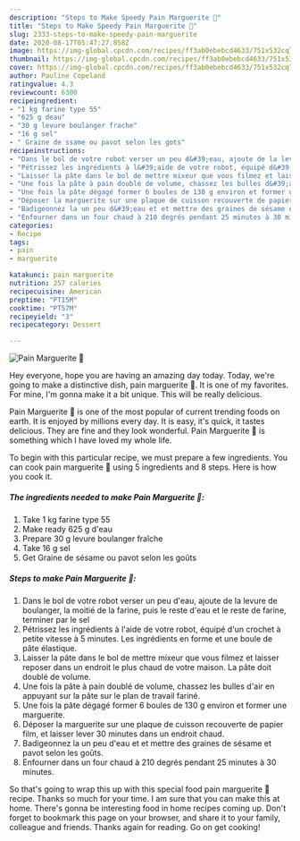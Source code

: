```yaml
---
description: "Steps to Make Speedy Pain Marguerite 🌼"
title: "Steps to Make Speedy Pain Marguerite 🌼"
slug: 2333-steps-to-make-speedy-pain-marguerite
date: 2020-08-17T05:47:27.858Z
image: https://img-global.cpcdn.com/recipes/ff3ab0ebebcd4633/751x532cq70/pain-marguerite-🌼-photo-principale-de-la-recette.jpg
thumbnail: https://img-global.cpcdn.com/recipes/ff3ab0ebebcd4633/751x532cq70/pain-marguerite-🌼-photo-principale-de-la-recette.jpg
cover: https://img-global.cpcdn.com/recipes/ff3ab0ebebcd4633/751x532cq70/pain-marguerite-🌼-photo-principale-de-la-recette.jpg
author: Pauline Copeland
ratingvalue: 4.3
reviewcount: 6300
recipeingredient:
- "1 kg farine type 55"
- "625 g deau"
- "30 g levure boulanger frache"
- "16 g sel"
- " Graine de ssame ou pavot selon les gots"
recipeinstructions:
- "Dans le bol de votre robot verser un peu d&#39;eau, ajoute de la levure de boulanger, la moitié de la farine, puis le reste d&#39;eau et le reste de farine, terminer par le sel"
- "Pétrissez les ingrédients à l&#39;aide de votre robot, équipé d&#39;un crochet à petite vitesse à 5 minutes. Les ingrédients en forme et une boule de pâte élastique."
- "Laisser la pâte dans le bol de mettre mixeur que vous filmez et laisser reposer dans un endroit le plus chaud de votre maison. La pâte doit doublé de volume."
- "Une fois la pâte à pain doublé de volume, chassez les bulles d&#39;air en appuyant sur la pâte sur le plan de travail fariné."
- "Une fois la pâte dégagé former 6 boules de 130 g environ et former une marguerite."
- "Déposer la marguerite sur une plaque de cuisson recouverte de papier film, et laisser lever 30 minutes dans un endroit chaud."
- "Badigeonnez la un peu d&#39;eau et et mettre des graines de sésame et pavot selon les goûts."
- "Enfourner dans un four chaud à 210 degrés pendant 25 minutes à 30 minutes."
categories:
- Recipe
tags:
- pain
- marguerite

katakunci: pain marguerite 
nutrition: 257 calories
recipecuisine: American
preptime: "PT15M"
cooktime: "PT57M"
recipeyield: "3"
recipecategory: Dessert

---
```



![Pain Marguerite 🌼](https://img-global.cpcdn.com/recipes/ff3ab0ebebcd4633/751x532cq70/pain-marguerite-🌼-photo-principale-de-la-recette.jpg)

Hey everyone, hope you are having an amazing day today. Today, we're going to make a distinctive dish, pain marguerite 🌼. It is one of my favorites. For mine, I'm gonna make it a bit unique. This will be really delicious.



Pain Marguerite 🌼 is one of the most popular of current trending foods on earth. It is enjoyed by millions every day. It is easy, it's quick, it tastes delicious. They are fine and they look wonderful. Pain Marguerite 🌼 is something which I have loved my whole life.


To begin with this particular recipe, we must prepare a few ingredients. You can cook pain marguerite 🌼 using 5 ingredients and 8 steps. Here is how you cook it.

<!--inarticleads1-->

##### The ingredients needed to make Pain Marguerite 🌼:

1. Take 1 kg farine type 55
1. Make ready 625 g d&#39;eau
1. Prepare 30 g levure boulanger fraîche
1. Take 16 g sel
1. Get  Graine de sésame ou pavot selon les goûts




<!--inarticleads2-->

##### Steps to make Pain Marguerite 🌼:

1. Dans le bol de votre robot verser un peu d&#39;eau, ajoute de la levure de boulanger, la moitié de la farine, puis le reste d&#39;eau et le reste de farine, terminer par le sel
1. Pétrissez les ingrédients à l&#39;aide de votre robot, équipé d&#39;un crochet à petite vitesse à 5 minutes. Les ingrédients en forme et une boule de pâte élastique.
1. Laisser la pâte dans le bol de mettre mixeur que vous filmez et laisser reposer dans un endroit le plus chaud de votre maison. La pâte doit doublé de volume.
1. Une fois la pâte à pain doublé de volume, chassez les bulles d&#39;air en appuyant sur la pâte sur le plan de travail fariné.
1. Une fois la pâte dégagé former 6 boules de 130 g environ et former une marguerite.
1. Déposer la marguerite sur une plaque de cuisson recouverte de papier film, et laisser lever 30 minutes dans un endroit chaud.
1. Badigeonnez la un peu d&#39;eau et et mettre des graines de sésame et pavot selon les goûts.
1. Enfourner dans un four chaud à 210 degrés pendant 25 minutes à 30 minutes.




So that's going to wrap this up with this special food pain marguerite 🌼 recipe. Thanks so much for your time. I am sure that you can make this at home. There's gonna be interesting food in home recipes coming up. Don't forget to bookmark this page on your browser, and share it to your family, colleague and friends. Thanks again for reading. Go on get cooking!
